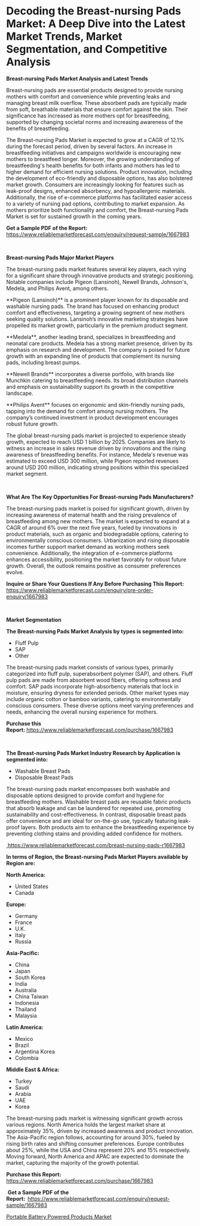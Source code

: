 <p><h1>Decoding the Breast-nursing Pads Market: A Deep Dive into the Latest Market Trends, Market Segmentation, and Competitive Analysis</h1></p><p><strong>Breast-nursing Pads Market Analysis and Latest Trends</strong></p>
<p><p>Breast-nursing pads are essential products designed to provide nursing mothers with comfort and convenience while preventing leaks and managing breast milk overflow. These absorbent pads are typically made from soft, breathable materials that ensure comfort against the skin. Their significance has increased as more mothers opt for breastfeeding, supported by changing societal norms and increasing awareness of the benefits of breastfeeding.</p><p>The Breast-nursing Pads Market is expected to grow at a CAGR of 12.1% during the forecast period, driven by several factors. An increase in breastfeeding initiatives and campaigns worldwide is encouraging new mothers to breastfeed longer. Moreover, the growing understanding of breastfeeding's health benefits for both infants and mothers has led to higher demand for efficient nursing solutions. Product innovation, including the development of eco-friendly and disposable options, has also bolstered market growth. Consumers are increasingly looking for features such as leak-proof designs, enhanced absorbency, and hypoallergenic materials. Additionally, the rise of e-commerce platforms has facilitated easier access to a variety of nursing pad options, contributing to market expansion. As mothers prioritize both functionality and comfort, the Breast-nursing Pads Market is set for sustained growth in the coming years.</p></p>
<p><strong>Get a Sample PDF of the Report:&nbsp;</strong> <a href="https://www.reliablemarketforecast.com/enquiry/request-sample/1667983?utm_campaign=1833&utm_medium=2&utm_source=Github&utm_content=ia&utm_term=09022025&utm_id=breast-nursing-pads">https://www.reliablemarketforecast.com/enquiry/request-sample/1667983</a></p>
<p>&nbsp;</p>
<p><strong>Breast-nursing Pads Major Market Players</strong></p>
<p><p>The breast-nursing pads market features several key players, each vying for a significant share through innovative products and strategic positioning. Notable companies include Pigeon (Lansinoh), Newell Brands, Johnson's, Medela, and Philips Avent, among others.</p><p>**Pigeon (Lansinoh)** is a prominent player known for its disposable and washable nursing pads. The brand has focused on enhancing product comfort and effectiveness, targeting a growing segment of new mothers seeking quality solutions. Lansinoh’s innovative marketing strategies have propelled its market growth, particularly in the premium product segment. </p><p>**Medela**, another leading brand, specializes in breastfeeding and neonatal care products. Medela has a strong market presence, driven by its emphasis on research and development. The company is poised for future growth with an expanding line of products that complement its nursing pads, including breast pumps.</p><p>**Newell Brands** incorporates a diverse portfolio, with brands like Munchkin catering to breastfeeding needs. Its broad distribution channels and emphasis on sustainability support its growth in the competitive landscape.</p><p>**Philips Avent** focuses on ergonomic and skin-friendly nursing pads, tapping into the demand for comfort among nursing mothers. The company’s continued investment in product development encourages robust future growth.</p><p>The global breast-nursing pads market is projected to experience steady growth, expected to reach USD 1 billion by 2025. Companies are likely to witness an increase in sales revenue driven by innovations and the rising awareness of breastfeeding benefits. For instance, Medela's revenue was estimated to exceed USD 300 million, while Pigeon reported revenues around USD 200 million, indicating strong positions within this specialized market segment.</p></p>
<p>&nbsp;</p>
<p><strong>What Are The Key Opportunities For Breast-nursing Pads Manufacturers?</strong></p>
<p><p>The breast-nursing pads market is poised for significant growth, driven by increasing awareness of maternal health and the rising prevalence of breastfeeding among new mothers. The market is expected to expand at a CAGR of around 6% over the next five years, fueled by innovations in product materials, such as organic and biodegradable options, catering to environmentally conscious consumers. Urbanization and rising disposable incomes further support market demand as working mothers seek convenience. Additionally, the integration of e-commerce platforms enhances accessibility, positioning the market favorably for robust future growth. Overall, the outlook remains positive as consumer preferences evolve.</p></p>
<p><strong>Inquire or Share Your Questions If Any Before Purchasing This Report:</strong> <a href="https://www.reliablemarketforecast.com/enquiry/pre-order-enquiry/1667983?utm_campaign=1833&utm_medium=2&utm_source=Github&utm_content=ia&utm_term=09022025&utm_id=breast-nursing-pads">https://www.reliablemarketforecast.com/enquiry/pre-order-enquiry/1667983</a></p>
<p>&nbsp;</p>
<p><strong>Market Segmentation</strong></p>
<p><strong>The Breast-nursing Pads Market Analysis by types is segmented into:</strong></p>
<p><ul><li>Fluff Pulp</li><li>SAP</li><li>Other</li></ul></p>
<p><p>The breast-nursing pads market consists of various types, primarily categorized into fluff pulp, superabsorbent polymer (SAP), and others. Fluff pulp pads are made from absorbent wood fibers, offering softness and comfort. SAP pads incorporate high-absorbency materials that lock in moisture, ensuring dryness for extended periods. Other market types may include organic cotton or bamboo variants, catering to environmentally conscious consumers. These diverse options meet varying preferences and needs, enhancing the overall nursing experience for mothers.</p></p>
<p><strong>Purchase this Report:&nbsp;</strong><a href="https://www.reliablemarketforecast.com/purchase/1667983?utm_campaign=1833&utm_medium=2&utm_source=Github&utm_content=ia&utm_term=09022025&utm_id=breast-nursing-pads">https://www.reliablemarketforecast.com/purchase/1667983</a></p>
<p>&nbsp;</p>
<p><strong>The Breast-nursing Pads Market Industry Research by Application is segmented into:</strong></p>
<p><ul><li>Washable Breast Pads</li><li>Disposable Breast Pads</li></ul></p>
<p><p>The breast-nursing pads market encompasses both washable and disposable options designed to provide comfort and hygiene for breastfeeding mothers. Washable breast pads are reusable fabric products that absorb leakage and can be laundered for repeated use, promoting sustainability and cost-effectiveness. In contrast, disposable breast pads offer convenience and are ideal for on-the-go use, typically featuring leak-proof layers. Both products aim to enhance the breastfeeding experience by preventing clothing stains and providing added confidence for mothers.</p></p>
<p><a href="https://www.reliablemarketforecast.com/breast-nursing-pads-r1667983?utm_campaign=1833&utm_medium=2&utm_source=Github&utm_content=ia&utm_term=09022025&utm_id=breast-nursing-pads">&nbsp;https://www.reliablemarketforecast.com/breast-nursing-pads-r1667983</a></p>
<p><strong>In terms of Region, the Breast-nursing Pads Market Players available by Region are:</strong></p>
<p>
    <p> <strong> North America: </strong>
        <ul>
            <li>United States</li>
            <li>Canada</li>
        </ul>
        </p> 
    <p> <strong> Europe: </strong>
        <ul>
            <li>Germany</li>
            <li>France</li>
            <li>U.K.</li>
            <li>Italy</li>
            <li>Russia</li>
        </ul>
        </p> 
    <p> <strong> Asia-Pacific: </strong>
        <ul>
            <li>China</li>
            <li>Japan</li>
            <li>South Korea</li>
            <li>India</li>
            <li>Australia</li>
            <li>China Taiwan</li>
            <li>Indonesia</li>
            <li>Thailand</li>
            <li>Malaysia</li>
        </ul>
        </p> 
    <p> <strong> Latin America: </strong>
        <ul>
            <li>Mexico</li>
            <li>Brazil</li>
            <li>Argentina Korea</li>
            <li>Colombia</li>
        </ul>
        </p> 
    <p> <strong> Middle East & Africa: </strong>
        <ul>
            <li>Turkey</li>
            <li>Saudi</li>
            <li>Arabia</li>
            <li>UAE</li>
            <li>Korea</li>
        </ul>
    </p>
    </p>
<p><p>The breast-nursing pads market is witnessing significant growth across various regions. North America holds the largest market share at approximately 35%, driven by increased awareness and product innovation. The Asia-Pacific region follows, accounting for around 30%, fueled by rising birth rates and shifting consumer preferences. Europe contributes about 25%, while the USA and China represent 20% and 15% respectively. Moving forward, North America and APAC are expected to dominate the market, capturing the majority of the growth potential.</p></p>
<p><strong>Purchase this Report: </strong><a href="https://www.reliablemarketforecast.com/purchase/1667983?utm_campaign=1833&utm_medium=2&utm_source=Github&utm_content=ia&utm_term=09022025&utm_id=breast-nursing-pads">https://www.reliablemarketforecast.com/purchase/1667983</a></p>
<p>&nbsp;<strong>Get a Sample PDF of the Report:&nbsp;&nbsp;</strong><a href="https://www.reliablemarketforecast.com/enquiry/request-sample/1667983?utm_campaign=1833&utm_medium=2&utm_source=Github&utm_content=ia&utm_term=09022025&utm_id=breast-nursing-pads">https://www.reliablemarketforecast.com/enquiry/request-sample/1667983</a></p>
<p><strong></strong></p>
<p><p><a href="https://github.com/FassouRP/Market-Research-Report-List-7/blob/main/portable-battery-powered-products-market.md?utm_campaign=1833&utm_medium=2&utm_source=Github&utm_content=ia&utm_term=09022025&utm_id=breast-nursing-pads">Portable Battery Powered Products Market</a></p></p>